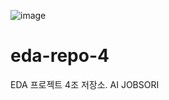 ![image](https://github.com/user-attachments/assets/273b7c46-176c-4f6a-9cc2-776b10dcbba8)


# eda-repo-4
EDA 프로젝트 4조 저장소. AI JOBSORI
